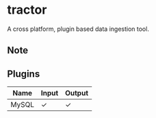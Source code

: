 # tractor

A cross platform, plugin based data ingestion tool.


## Note


## Plugins

| Name  | Input   | Output  |
| ----- | ------- | ------- |
| MySQL | &check; | &check; |

